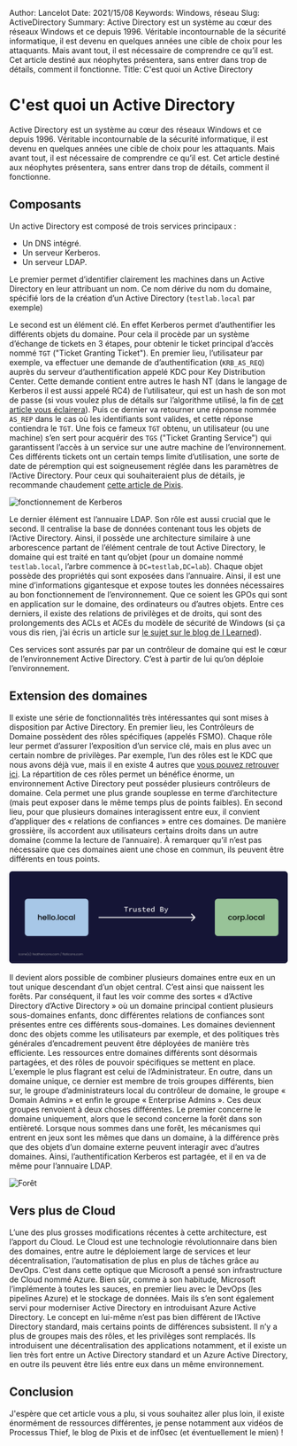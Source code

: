 Author: Lancelot 
Date: 2021/15/08
Keywords: Windows, réseau
Slug: ActiveDirectory
Summary: Active Directory est un système au cœur des réseaux Windows et ce depuis 1996. Véritable incontournable de la sécurité informatique, il est devenu en quelques années une cible de choix pour les attaquants. Mais avant tout, il est nécessaire de comprendre ce qu’il est. Cet article destiné aux néophytes présentera, sans entrer dans trop de détails, comment il fonctionne.
Title: C'est quoi un Active Directory

# C'est quoi un Active Directory
Active Directory est un système au cœur des réseaux Windows et ce depuis 1996. Véritable incontournable de la sécurité informatique, il est devenu en quelques années une cible de choix pour les attaquants. Mais avant tout, il est nécessaire de comprendre ce qu’il est. Cet article destiné aux néophytes présentera, sans entrer dans trop de détails, comment il fonctionne.

## Composants

Un active Directory est composé de trois services principaux :

- Un DNS intégré.
- Un serveur Kerberos.
- Un serveur LDAP.

Le premier permet d’identifier clairement les machines dans un Active Directory en leur attribuant un nom. Ce nom dérive du nom du domaine, spécifié lors de la création d’un Active Directory (`testlab.local` par exemple) 

Le second est un élément clé. En effet Kerberos permet d’authentifier les différents objets du domaine. Pour cela il procède par un système d’échange de tickets en 3 étapes, pour obtenir le ticket principal d’accès nommé `TGT` ("Ticket Granting Ticket"). En premier lieu, l’utilisateur par exemple, va effectuer une demande de d’authentification (`KRB_AS_REQ`) auprès du serveur d’authentification appelé KDC pour Key Distribution Center. Cette demande contient entre autres le hash NT (dans le langage de Kerberos il est aussi appelé RC4) de l’utilisateur, qui est un hash de son mot de passe (si vous voulez plus de détails sur l’algorithme utilisé, la fin de  [cet article vous éclairera](https://ilearned.eu/hashage.html)). Puis ce dernier va retourner une réponse nommée `AS_REP` dans le cas où les identifiants sont valides, et cette réponse contiendra le `TGT`. Une fois ce fameux `TGT` obtenu, un utilisateur (ou une machine) s’en sert pour acquérir des `TGS` ("Ticket Granting Service") qui garantissent l’accès à un service sur une autre machine de l’environnement. Ces différents tickets ont un certain temps limite d’utilisation, une sorte de date de péremption qui est soigneusement réglée dans les paramètres de l’Active Directory. Pour ceux qui souhaiteraient plus de détails, je recommande chaudement  [cette article de Pixis](https://beta.hackndo.com/kerberos/).

![fonctionnement de Kerberos](/static/ActiveDirectory/Kerberos.png)  

Le dernier élément est l’annuaire LDAP. Son rôle est aussi crucial que le second. Il centralise la base de données contenant tous les objets de l’Active Directory. Ainsi, il possède une architecture similaire à une arborescence partant de l’élément centrale de tout Active Directory, le domaine qui est traité en tant qu’objet (pour un domaine nommé `testlab.local`, l’arbre commence à `DC=testlab,DC=lab`). Chaque objet possède des propriétés qui sont exposées dans l’annuaire. Ainsi, il est une mine d’informations gigantesque et expose toutes les données nécessaires au bon fonctionnement de l’environnement. Que ce soient les GPOs qui sont en application sur le domaine, des ordinateurs ou d’autres objets. Entre ces derniers, il existe des relations de privilèges et de droits, qui sont des prolongements des ACLs et ACEs du modèle de sécurité de Windows (si ça vous dis rien, j’ai écris un article sur  [le sujet sur le blog de I Learned](https://ilearned.eu/secu_windows.html)).

Ces services sont assurés par par un contrôleur de domaine qui est le cœur de l’environnement Active Directory. C’est à partir de lui qu’on déploie l’environnement.

## Extension des domaines

Il existe une série de fonctionnalités très intéressantes qui sont mises à disposition par Active Directory. En premier lieu, les Contrôleurs de Domaine possèdent des rôles spécifiques (appelés FSMO). Chaque rôle leur permet d’assurer l’exposition d’un service clé, mais en plus avec un certain nombre de privilèges. Par exemple, l’un des rôles est le KDC que nous avons déjà vue, mais il en existe 4 autres que  [vous pouvez retrouver ici](https://www.it-connect.fr/chapitres/les-cinq-roles-fsmo/). La répartition de ces rôles permet un bénéfice énorme, un environnement Active Directory peut posséder plusieurs contrôleurs de domaine. Cela permet une plus grande souplesse en terme d’architecture (mais peut exposer dans le même temps plus de points faibles). En second lieu, pour que plusieurs domaines interagissent entre eux, il convient d’appliquer des « relations de confiances » entre ces domaines. De manière grossière, ils accordent aux utilisateurs certains droits dans un autre domaine (comme la lecture de l’annuaire). À remarquer qu’il n’est pas nécessaire que ces domaines aient une chose en commun, ils peuvent être différents en tous points. 

![Relation de confiance entre deux domaines](static/img/ActiveDirectory/Trust.png)

Il devient alors possible de combiner plusieurs domaines entre eux en un tout unique descendant d’un objet central. C’est ainsi que naissent les forêts. Par conséquent, il faut les voir comme des sortes « d’Active Directory d’Active Directory » où un domaine principal contient plusieurs sous-domaines enfants, donc différentes relations de confiances sont présentes entre ces différents sous-domaines. Les domaines deviennent donc des objets comme les utilisateurs par exemple, et des politiques très générales d’encadrement peuvent être déployées de manière très efficiente. Les ressources entre domaines différents sont désormais partagées, et des rôles de pouvoir spécifiques se mettent en place. L’exemple le plus flagrant est celui de l’Administrateur. En outre, dans un domaine unique, ce dernier est membre de trois groupes différents, bien sur, le groupe d’administrateurs local du contrôleur de domaine, le groupe « Domain Admins » et enfin le groupe « Enterprise Admins ». Ces deux groupes renvoient à deux choses différentes. Le premier concerne le domaine uniquement, alors que le second concerne la forêt dans son entièreté. Lorsque nous sommes dans une forêt, les mécanismes qui entrent en jeux sont les mêmes que dans un domaine, à la différence près que des objets d’un domaine externe peuvent interagir avec d’autres domaines. Ainsi, l’authentification Kerberos est partagée, et il en va de même pour l’annuaire LDAP.

![Forêt](/static/img/ActiveDirectory/Forest.png)

## Vers plus de Cloud

L’une des plus grosses modifications récentes à cette architecture, est l’apport du Cloud. Le Cloud est une technologie révolutionnaire dans bien des domaines, entre autre le déploiement large de services et leur décentralisation, l’automatisation de plus en plus de tâches grâce au DevOps. C’est dans cette optique que Microsoft a pensé son infrastructure de Cloud nommé Azure. Bien sûr, comme à son habitude, Microsoft l’implémente à toutes les sauces, en premier lieu avec le DevOps (les pipelines Azure) et le stockage de données. Mais ils s’en sont également servi pour moderniser Active Directory en introduisant Azure Active Directory. Le concept en lui-même n’est pas bien différent de l’Active Directory standard, mais certains points de différences subsistent. Il n’y a plus de groupes mais des rôles, et les privilèges sont remplacés. Ils introduisent une décentralisation des applications notamment, et il existe un lien très fort entre un Active Directory standard et un Azure Active Directory, en outre ils peuvent être liés entre eux dans un même environnement.

## Conclusion

J'espère que cet article vous a plu, si vous souhaitez aller plus loin, il existe énormément de ressources différentes, je pense notamment aux vidéos de Processus Thief, le blog de Pixis et de inf0sec (et éventuellement le mien) !